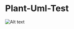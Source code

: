 # Plant-Uml-Test
![Alt text](https://g.gravizo.com/source/svg?https://raw.githubusercontent.com/Bfrn/Plant-Uml-Test/master/test.plantuml)
